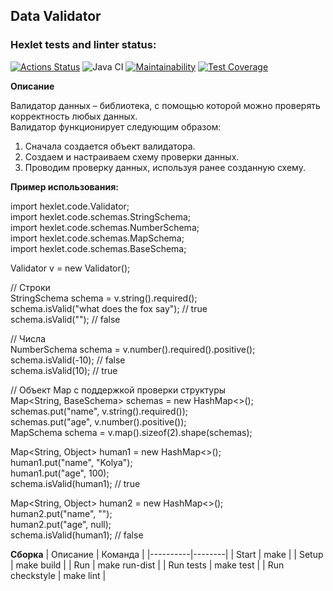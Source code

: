 ## Data Validator

### Hexlet tests and linter status:
[![Actions Status](https://github.com/Yakov256/java-project-78/actions/workflows/hexlet-check.yml/badge.svg)](https://github.com/Yakov256/java-project-78/actions)
![Java CI](https://github.com/Yakov256/java-project-78/actions/workflows/main.yml/badge.svg)
[![Maintainability](https://api.codeclimate.com/v1/badges/4da14dcd9b41aad948e7/maintainability)](https://codeclimate.com/github/Yakov256/java-project-78/maintainability)
[![Test Coverage](https://api.codeclimate.com/v1/badges/4da14dcd9b41aad948e7/test_coverage)](https://codeclimate.com/github/Yakov256/java-project-78/test_coverage)  


**Описание**  

Валидатор данных – библиотека, с помощью которой можно проверять корректность любых данных.  
Валидатор функционирует следующим образом:
1. Cначала создается объект валидатора.
2. Cоздаем и настраиваем схему проверки данных.
3. Проводим проверку данных, используя ранее созданную схему.
  
**Пример использования:**  

import hexlet.code.Validator;  
import hexlet.code.schemas.StringSchema;  
import hexlet.code.schemas.NumberSchema;  
import hexlet.code.schemas.MapSchema;  
import hexlet.code.schemas.BaseSchema;  
  
Validator v = new Validator();  
  
// Строки  
StringSchema schema = v.string().required();  
schema.isValid("what does the fox say"); // true  
schema.isValid(""); // false  
  
// Числа  
NumberSchema schema = v.number().required().positive();  
schema.isValid(-10); // false  
schema.isValid(10); // true  
  
// Объект Map с поддержкой проверки структуры  
Map<String, BaseSchema> schemas = new HashMap<>();  
schemas.put("name", v.string().required());  
schemas.put("age", v.number().positive());  
MapSchema schema = v.map().sizeof(2).shape(schemas);  
  
Map<String, Object> human1 = new HashMap<>();  
human1.put("name", "Kolya");  
human1.put("age", 100);  
schema.isValid(human1); // true  
  
Map<String, Object> human2 = new HashMap<>();  
human2.put("name", "");  
human2.put("age", null);  
schema.isValid(human1); // false  
 
**Сборка**
| Описание | Команда |
|----------|--------|
| Start    | make |
| Setup    | make build |
| Run      | make run-dist |
| Run tests | make test |
| Run checkstyle | make lint |

